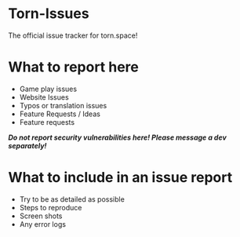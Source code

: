 # Torn-Issues
The official issue tracker for torn.space!

# What to report here
* Game play issues
* Website Issues
* Typos or translation issues
* Feature Requests / Ideas
* Feature requests

***Do not report security vulnerabilities here! Please message a dev separately!***

# What to include in an issue report
* Try to be as detailed as possible
* Steps to reproduce
* Screen shots
* Any error logs
